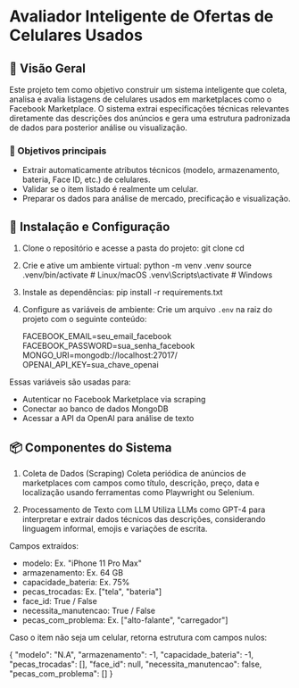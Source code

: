 # Avaliador Inteligente de Ofertas de Celulares Usados

## 🧹 Visão Geral
Este projeto tem como objetivo construir um sistema inteligente que coleta, analisa e avalia listagens de celulares usados em marketplaces como o Facebook Marketplace. O sistema extrai especificações técnicas relevantes diretamente das descrições dos anúncios e gera uma estrutura padronizada de dados para posterior análise ou visualização.

### 🌟 Objetivos principais
- Extrair automaticamente atributos técnicos (modelo, armazenamento, bateria, Face ID, etc.) de celulares.
- Validar se o item listado é realmente um celular.
- Preparar os dados para análise de mercado, precificação e visualização.

## 🚀 Instalação e Configuração

1. Clone o repositório e acesse a pasta do projeto:
   git clone <url-do-repositorio>
   cd <nome-da-pasta>

2. Crie e ative um ambiente virtual:
   python -m venv .venv
   source .venv/bin/activate  # Linux/macOS
   .venv\Scripts\activate     # Windows

3. Instale as dependências:
   pip install -r requirements.txt

4. Configure as variáveis de ambiente:
   Crie um arquivo `.env` na raiz do projeto com o seguinte conteúdo:

   FACEBOOK_EMAIL=seu_email_facebook  
   FACEBOOK_PASSWORD=sua_senha_facebook  
   MONGO_URI=mongodb://localhost:27017/  
   OPENAI_API_KEY=sua_chave_openai  

Essas variáveis são usadas para:
- Autenticar no Facebook Marketplace via scraping
- Conectar ao banco de dados MongoDB
- Acessar a API da OpenAI para análise de texto

## 📦 Componentes do Sistema

1. Coleta de Dados (Scraping)
Coleta periódica de anúncios de marketplaces com campos como título, descrição, preço, data e localização usando ferramentas como Playwright ou Selenium.

2. Processamento de Texto com LLM
Utiliza LLMs como GPT-4 para interpretar e extrair dados técnicos das descrições, considerando linguagem informal, emojis e variações de escrita.

Campos extraídos:
- modelo: Ex. "iPhone 11 Pro Max"
- armazenamento: Ex. 64 GB
- capacidade_bateria: Ex. 75%
- pecas_trocadas: Ex. ["tela", "bateria"]
- face_id: True / False
- necessita_manutencao: True / False
- pecas_com_problema: Ex. ["alto-falante", "carregador"]

Caso o item não seja um celular, retorna estrutura com campos nulos:

{
  "modelo": "N.A",
  "armazenamento": -1,
  "capacidade_bateria": -1,
  "pecas_trocadas": [],
  "face_id": null,
  "necessita_manutencao": false,
  "pecas_com_problema": []
}
